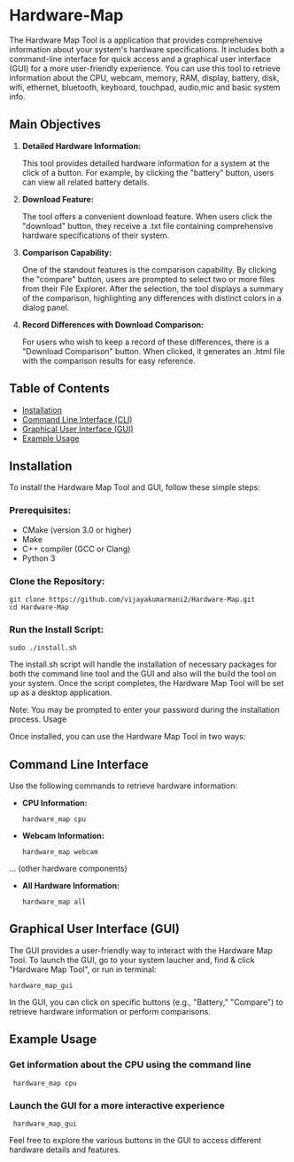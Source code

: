 # Hardware-Map

The Hardware Map Tool is a application that provides comprehensive information about your system's hardware specifications. It includes both a command-line interface for quick access and a graphical user interface (GUI) for a more user-friendly experience. You can use this tool to retrieve information about the CPU, webcam, memory, RAM, display, battery, disk, wifi, ethernet, bluetooth, keyboard, touchpad, audio,mic and basic system info.

## Main Objectives

1. **Detailed Hardware Information:**
   
   This tool provides detailed hardware information for a system at the click of a button. For example, by clicking the "battery" button, users can view all related battery details.

2. **Download Feature:**
   
   The tool offers a convenient download feature. When users click the "download" button, they receive a .txt file containing comprehensive hardware specifications of their system.

3. **Comparison Capability:**
   
   One of the standout features is the comparison capability. By clicking the "compare" button, users are prompted to select two or more files from their File Explorer. After the selection, the tool displays a summary of the comparison, highlighting any differences with distinct colors in a dialog panel.

4. **Record Differences with Download Comparison:**
   
   For users who wish to keep a record of these differences, there is a "Download Comparison" button. When clicked, it generates an .html file with the comparison results for easy reference.

## Table of Contents
- [Installation](#installation)
- [Command Line Interface (CLI)](#command-line-interface)
- [Graphical User Interface (GUI)](#graphical-user-interface-gui)
- [Example Usage](#example-usage)

## Installation

To install the Hardware Map Tool and GUI, follow these simple steps:

### Prerequisites:

- CMake (version 3.0 or higher)
- Make
- C++ compiler (GCC or Clang)
- Python 3

### Clone the Repository:

    git clone https://github.com/vijayakumarmani2/Hardware-Map.git
    cd Hardware-Map

### Run the Install Script:

    sudo ./install.sh


The install.sh script will handle the installation of necessary packages for both the command line tool and the GUI and also will the build the tool on your system. Once the script completes, the Hardware Map Tool will be set up as a desktop application.

Note: You may be prompted to enter your password during the installation process.
Usage


Once installed, you can use the Hardware Map Tool in two ways:

## Command Line Interface

Use the following commands to retrieve hardware information:

   - **CPU Information:**

         hardware_map cpu

   - **Webcam Information:**

         hardware_map webcam

   ... (other hardware components)

   - **All Hardware Information:**
 
         hardware_map all

## Graphical User Interface (GUI)

The GUI provides a user-friendly way to interact with the Hardware Map Tool. To launch the GUI, go to your system laucher and, find & click "Hardware Map Tool", or run in terminal:

    hardware_map_gui


In the GUI, you can click on specific buttons (e.g., "Battery," "Compare") to retrieve hardware information or perform comparisons.


## Example Usage

### Get information about the CPU using the command line
     hardware_map cpu

### Launch the GUI for a more interactive experience
     hardware_map_gui

Feel free to explore the various buttons in the GUI to access different hardware details and features.

